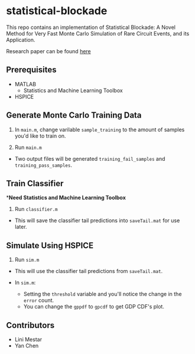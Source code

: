 # statistical-blockade
This repo contains an implementation of Statistical Blockade: A Novel Method for Very Fast Monte Carlo Simulation of Rare Circuit Events, and its Application.


Research paper can be found [here](https://ieeexplore.ieee.org/document/4212000/)

## Prerequisites 

- MATLAB
  - Statistics and Machine Learning Toolbox
- HSPICE 

## Generate Monte Carlo Training Data

1) In `main.m`, change varilable `sample_training` to the amount of samples you'd like to train on.

2) Run `main.m`

- Two output files will be generated `training_fail_samples` and `training_pass_samples`.


## Train Classifier

*****Need Statistics and Machine Learning Toolbox****

1) Run `classifier.m`

- This will save the classifier tail predictions into `saveTail.mat` for use later.

## Simulate Using HSPICE

1) Run `sim.m`

- This will use the classifier tail predictions from `saveTail.mat`.

- In `sim.m`:
  - Setting the `threshold` variable and you'll notice the change in the `error` count.
  - You can change the `gppdf` to `gpcdf` to get GDP CDF's plot.

## Contributors

- Lini Mestar
- Yan Chen
